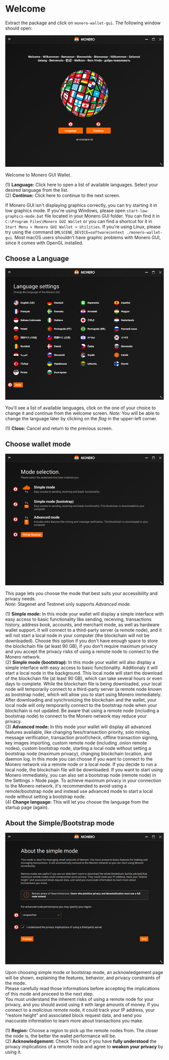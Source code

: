 # Welcome

Extract the package and click on `monero-wallet-gui`. The following window should open:

![Welcome](media/wizard_0-welcome.png)

Welcome to Monero GUI Wallet.

(1) **Language:** Click here to open a list of available languages. Select your desired language from the list.  
(2) **Continue:** Click here to continue to the next screen.  

If Monero GUI isn't displaying graphics correctly, you can try starting it in low graphics mode. If you're using Windows, please open `start-low-graphics-mode.bat` file located in your Monero GUI folder. You can find it in `C:\Program Files\Monero GUI Wallet` or you can find a shortcut for it in `Start Menu > Monero GUI Wallet > Utilities`. If you're using Linux, please try using the command `QMLSCENE_DEVICE=softwarecontext ./monero-wallet-gui`. Most macOS users shouldn't have graphic problems with Monero GUI, since it comes with OpenGL installed.

## Choose a Language
![Language](media/wizard_1-lang.png)

You'll see a list of available languages, click on the one of your choice to change it and continue from the welcome screen.
*Note:* You will be able to change the language later by clicking on the *flag* in the upper-left corner.

(1) **Close:** Cancel and return to the previous screen.

## Choose wallet mode
![mode](media/wizard_1_1-mode.png)

This page lets you choose the mode that best suits your accessibility and privacy needs.  
*Note:* Stagenet and Testnnet only supports *Advanced mode*.

(1) **Simple mode:** In this mode your wallet will display a simple interface with easy access to basic functionality like sending, receiving, transactions history, address book, accounts, and merchant mode, as well as hardware wallet support. It will connect to a third-party server (a remote node), and it will not start a local node in your computer (the blockchain will not be downloaded). Choose this option if you don't have enough space to store the blockchain file (at least 90 GB), if you don't require maximum privacy and you accept the privacy risks of using a remote node to connect to the Monero network.  
(2) **Simple mode (bootstrap):** In this mode your wallet will also display a simple interface with easy access to basic functionality. Additionaly it will start a local node in the background. This local node will start the download of the blockchain file (at least 90 GB), which can take several hours or even days to complete. While the blockchain file is being downloaded, your local node will temporarily connect to a third-party server (a remote node known as bootstrap node), which will allow you to start using Monero immediately. After downloading and synchronizing the blockchain and the wallet, your local node will only temporarily connect to the bootstrap node when your blockchain is not updated. Be aware that using a remote node (including a bootstrap node) to connect to the Monero network may reduce your privacy.  
(3) **Advanced mode:** In this mode your wallet will display all advanced features available, like changing fees/transaction priority, solo mining, message verification, transaction proof/check, offline transaction signing, key images importing, custom remote node (including .onion remote nodes), custom bootstrap node, starting a local node without setting a bootstrap node (maximum privacy), changing blockchain location, and daemon log. In this mode you can choose if you want to connect to the Monero network via a remote node or a local node. If you decide to run a local node, the blockchain file will be downloaded. If you want to start using Monero immediately, you can also set a bootstrap node (remote node) in the Settings > Node page. To achieve maximum privacy in your connection to the Monero network, it's recommended to avoid using a remote/bootstrap node and instead use advanced mode to start a local node without setting a bootstrap node.  
(4) **Change language:** This will let you choose the language from the startup page (again).

## About the Simple/Bootstrap mode
![acknowledgement](media/wizard_1_2-warning.png)

Upon choosing simple mode or bootstrap mode, an acknowledgement page will be shown, explaining the features, behavior, and privacy constraints of the mode.  
Please carefully read those informations before accepting the implications of this mode and proceed to the next step.  
You must understand the inherent risks of using a remote node for your privacy, and you should avoid using it with large amounts of money. If you connect to a *malicious* remote node, it could track your IP address, your "restore height" and associated block request data, and send you inaccurate information to learn more about transactions you make.

(1) **Region:** Choose a region to pick up the remote nodes from. The closer the node is, the better the wallet performance will be.  
(2) **Acknowledgement:** Check This box if you have **fully understood** the privacy implications of a remote node and agree to **weaken your privacy** by using it.
